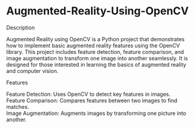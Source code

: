 # Augmented-Reality-Using-OpenCV
<div>
  <h>
    Description
  </h>
  <p>
    Augmented Reality using OpenCV is a Python project that demonstrates how to implement basic augmented reality features using the OpenCV library. This project includes feature detection, feature comparison, and image augmentation to transform one image into another seamlessly. It is designed for those interested in learning the basics of augmented reality and computer vision.
  </p>
</div>
<div>
  <h>
    Features
  </h>
  <p>
    Feature Detection: Uses OpenCV to detect key features in images.<br>
    Feature Comparison: Compares features between two images to find matches.<br>
    Image Augmentation: Augments images by transforming one picture into another.</p>
</div>
